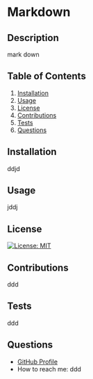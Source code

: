# Markdown

## Description
mark down

## Table of Contents
1. [Installation](#installation)
2. [Usage](#usage)
3. [License](#license)
4. [Contributions](#contributions)
5. [Tests](#tests)
6. [Questions](#questions)

## Installation
ddjd

## Usage
jddj

## License
[![License: MIT](https://img.shields.io/badge/License-MIT-yellow.svg)](https://opensource.org/licenses/MIT)

## Contributions
ddd

## Tests
ddd

## Questions
- [GitHub Profile](https://github.com/ddd)
- How to reach me: ddd
